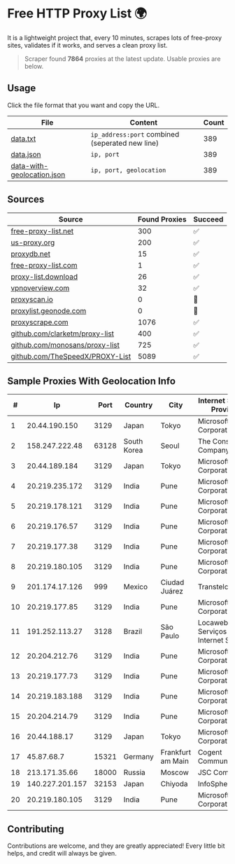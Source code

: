 
# Free HTTP Proxy List 🌍

It is a lightweight project that, every 10 minutes, scrapes lots of free-proxy sites, validates if it works, and serves a clean proxy list.


> Scraper found **7864** proxies at the latest update. Usable proxies are below.

## Usage

Click the file format that you want and copy the URL.


|File|Content|Count|
|----|-------|-----|
|[data.txt](https://raw.githubusercontent.com/themiralay/Proxy-List-World/master/data.txt)|`ip_address:port` combined (seperated new line)|389|
|[data.json](https://raw.githubusercontent.com/themiralay/Proxy-List-World/master/data.json)|`ip, port`|389|
|[data-with-geolocation.json](https://raw.githubusercontent.com/themiralay/Proxy-List-World/master/data-with-geolocation.json)|`ip, port, geolocation`|389|

## Sources

|Source|Found Proxies|Succeed|
|------|-------------|-------|
|[free-proxy-list.net](https://free-proxy-list.net)|300|✅|
|[us-proxy.org](https://www.us-proxy.org)|200|✅|
|[proxydb.net](http://proxydb.net)|15|✅|
|[free-proxy-list.com](https://free-proxy-list.com/?page=&port=&type%5B%5D=http&type%5B%5D=https&up_time=0&search=Search)|1|✅|
|[proxy-list.download](https://www.proxy-list.download/HTTP)|26|✅|
|[vpnoverview.com](https://vpnoverview.com/privacy/anonymous-browsing/free-proxy-servers)|32|✅|
|[proxyscan.io](https://www.proxyscan.io)|0|🚫|
|[proxylist.geonode.com](https://proxylist.geonode.com/api/proxy-list?limit=300&page=1&sort_by=lastChecked&sort_type=desc&protocols=http,https)|0|🚫|
|[proxyscrape.com](https://api.proxyscrape.com/v2/?request=displayproxies&protocol=http&timeout=10000&country=all&ssl=all&anonymity=all)|1076|✅|
|[github.com/clarketm/proxy-list](https://raw.githubusercontent.com/clarketm/proxy-list/master/proxy-list-raw.txt)|400|✅|
|[github.com/monosans/proxy-list](https://raw.githubusercontent.com/monosans/proxy-list/main/proxies/http.txt)|725|✅|
|[github.com/TheSpeedX/PROXY-List](https://raw.githubusercontent.com/TheSpeedX/PROXY-List/master/http.txt)|5089|✅|


## Sample Proxies With Geolocation Info

|#|Ip|Port|Country|City|Internet Service Provider|
|-|--|----|-------|----|-------------------------|
|1|20.44.190.150|3129|Japan|Tokyo|Microsoft Corporation|
|2|158.247.222.48|63128|South Korea|Seoul|The Constant Company, LLC|
|3|20.44.189.184|3129|Japan|Tokyo|Microsoft Corporation|
|4|20.219.235.172|3129|India|Pune|Microsoft Corporation|
|5|20.219.178.121|3129|India|Pune|Microsoft Corporation|
|6|20.219.176.57|3129|India|Pune|Microsoft Corporation|
|7|20.219.177.38|3129|India|Pune|Microsoft Corporation|
|8|20.219.180.105|3129|India|Pune|Microsoft Corporation|
|9|201.174.17.126|999|Mexico|Ciudad Juárez|Transtelco Inc|
|10|20.219.177.85|3129|India|Pune|Microsoft Corporation|
|11|191.252.113.27|3128|Brazil|São Paulo|Locaweb Serviços de Internet S/A|
|12|20.204.212.76|3129|India|Pune|Microsoft Corporation|
|13|20.219.177.73|3129|India|Pune|Microsoft Corporation|
|14|20.219.183.188|3129|India|Pune|Microsoft Corporation|
|15|20.204.214.79|3129|India|Pune|Microsoft Corporation|
|16|20.44.188.17|3129|Japan|Tokyo|Microsoft Corporation|
|17|45.87.68.7|15321|Germany|Frankfurt am Main|Cogent Communications|
|18|213.171.35.66|18000|Russia|Moscow|JSC Comcor|
|19|140.227.201.157|32153|Japan|Chiyoda|InfoSphere|
|20|20.219.180.105|3129|India|Pune|Microsoft Corporation|



## Contributing

Contributions are welcome, and they are greatly appreciated! Every
little bit helps, and credit will always be given.

